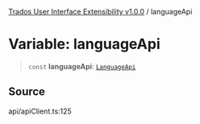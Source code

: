 [Trados User Interface Extensibility v1.0.0](../wiki/globals) / languageApi

# Variable: languageApi

> `const` **languageApi**: [`LanguageApi`](../wiki/Class.LanguageApi)

## Source

api/apiClient.ts:125
